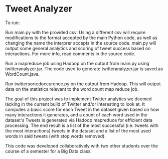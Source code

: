 # Tweet Analyzer

To run:  
  
Run main.py with the provided csv. Using a different csv will require modifications to the format accepted by the main Python code, as well as changing the name the interprer accepts in the source code.
main.py will output some general analytics and scoring of tweet success based on interactions. For more info, read comments in the source code. 
  
Run a mapreduce job using Hadoop on the output from main.py using twitteranalyzer.jar. The code used to generate twitteranalyzer.jar is saved as WordCount.java.

Run twittersortedoccurence.py on the output from Hadoop. This will output data on the statistics relevant to the word count map reduce job. 

The goal of this project was to implement Twitter analytics we deemed lacking in the current build of Twitter and/or interesting to look at. It computes a basic score
for each Tweet in the dataset given based on how many interactions it generates, and a count of each word used in the dataset's Tweets is generated via Hadoop mapreduce
for efficient data processing. The end result is a list of the most successful (i.e. tweets with the most interactions) tweets in the dataset and a list of the most 
used words in said tweets (with stop words removed). 

This code was developed collaboratively with two other students over the course of a semester for a Big Data class. 
